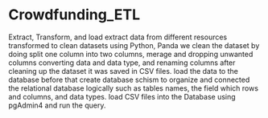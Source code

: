 # Crowdfunding_ETL
Extract, Transform, and load 
extract data from different resources 
transformed to clean datasets using Python, Panda we clean the dataset by doing split one column into two columns, merage and dropping unwanted columns converting data and data type, and renaming columns 
after cleaning up the dataset it was saved in CSV files. load the data to the database before that create database schism to organize and connected the relational database logically such as tables names, the field which rows and columns, and data types. load CSV files into the Database using pgAdmin4 and run the query.







